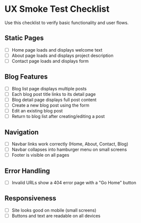 # UX Smoke Test Checklist

Use this checklist to verify basic functionality and user flows.

## Static Pages
- [ ] Home page loads and displays welcome text
- [ ] About page loads and displays project description
- [ ] Contact page loads and displays form

## Blog Features
- [ ] Blog list page displays multiple posts
- [ ] Each blog post title links to its detail page
- [ ] Blog detail page displays full post content
- [ ] Create a new blog post using the form
- [ ] Edit an existing blog post
- [ ] Return to blog list after creating/editing a post

## Navigation
- [ ] Navbar links work correctly (Home, About, Contact, Blog)
- [ ] Navbar collapses into hamburger menu on small screens
- [ ] Footer is visible on all pages

## Error Handling
- [ ] Invalid URLs show a 404 error page with a "Go Home" button

## Responsiveness
- [ ] Site looks good on mobile (small screens)
- [ ] Buttons and text are readable on all devices
